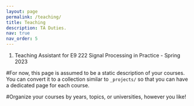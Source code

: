 ```yaml
---
layout: page
permalink: /teaching/
title: Teaching
description: TA Duties.
nav: true
nav_order: 5
---
```


<ol>
  <li>Teaching Assistant for E9 222 Signal Processing in Practice - Spring 2023</li>
 </ol>

#For now, this page is assumed to be a static description of your courses. You can convert it to a collection similar to `_projects/` so that you can have a dedicated page for each course.

#Organize your courses by years, topics, or universities, however you like!

